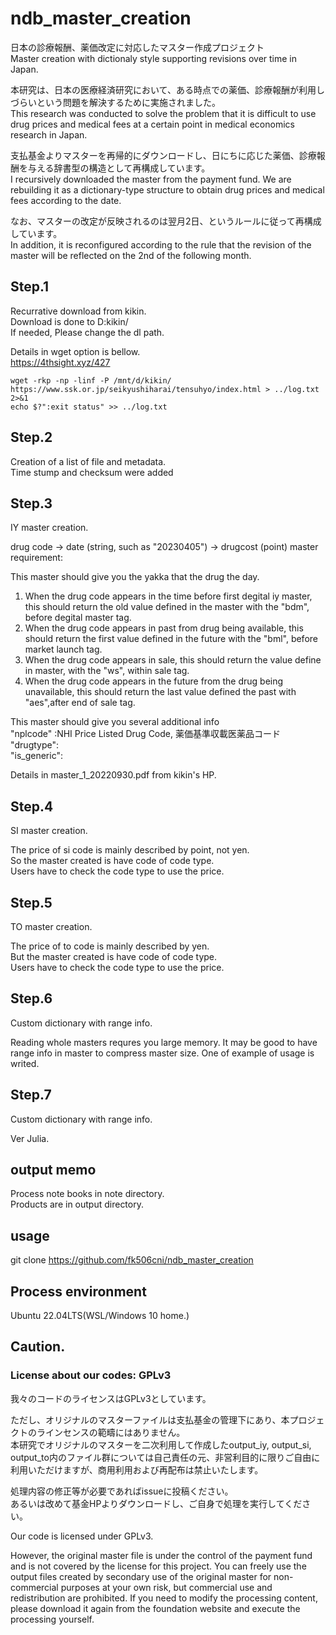 # ndb_master_creation
日本の診療報酬、薬価改定に対応したマスター作成プロジェクト  
Master creation with dictionaly style supporting revisions over time in Japan.  

本研究は、日本の医療経済研究において、ある時点での薬価、診療報酬が利用しづらいという問題を解決するために実施されました。  
This research was conducted to solve the problem that it is difficult to use drug prices and medical fees at a certain point in medical economics research in Japan.  

支払基金よりマスターを再帰的にダウンロードし、日にちに応じた薬価、診療報酬を与える辞書型の構造として再構成しています。  
I recursively downloaded the master from the payment fund. We are rebuilding it as a dictionary-type structure to obtain drug prices and medical fees according to the date.  

なお、マスターの改定が反映されるのは翌月2日、というルールに従って再構成しています。  
In addition, it is reconfigured according to the rule that the revision of the master will be reflected on the 2nd of the following month.  


## Step.1
Recurrative download from kikin.    
Download is done to D\:kikin/  
If needed, Please change the dl path.

Details in wget option is bellow.  
https://4thsight.xyz/427  

```
wget -rkp -np -linf -P /mnt/d/kikin/ https://www.ssk.or.jp/seikyushiharai/tensuhyo/index.html > ../log.txt 2>&1 
echo $?":exit status" >> ../log.txt
```


## Step.2

Creation of a list of file and metadata.  
Time stump and checksum were added

## Step.3

IY master creation.

drug code -> date (string, such as "20230405") -> drugcost (point)
master requirement:

This master should give you the yakka that the drug the day.
1. When the drug code appears in the time before first degital iy master, this should return the old value defined in the master with the "bdm", before degital master tag.
1. When the drug code appears in past from drug being available, this should return the first value defined in the future with the "bml", before market launch tag.
2. When the drug code appears in sale, this should return the value define in master, with the "ws", within sale tag.
2. When the drug code appears in the future from the drug being unavailable, this should return the last value defined the past with "aes",after end of sale tag.

This master should give you several additional info  
"nplcode" :NHI Price Listed Drug Code, 薬価基準収載医薬品コード  
"drugtype":  
"is_generic":  

Details in 
master_1_20220930.pdf
from kikin's HP.


## Step.4

SI master creation.

The price of si code is mainly described by point, not yen.  
So the master created is have code of code type.  
Users have to check the code type to use the price.


## Step.5

TO master creation.

The price of to code is mainly described by yen.  
But the master created is have code of code type.  
Users have to check the code type to use the price.

## Step.6

Custom dictionary with range info.

Reading whole masters requres you large memory.
It may be good to have range info in master to compress master size.
One of example of usage is writed.

## Step.7

Custom dictionary with range info.

Ver Julia.

## output memo


Process note books in note directory.  
Products are in output directory.  

## usage

git clone https://github.com/fk506cni/ndb_master_creation



## Process environment
Ubuntu 22.04LTS(WSL/Windows 10 home.)


## Caution.
### License about our codes: GPLv3
我々のコードのライセンスはGPLv3としています。  

ただし、オリジナルのマスターファイルは支払基金の管理下にあり、本プロジェクトのラインセンスの範疇にはありません。  
本研究でオリジナルのマスターを二次利用して作成したoutput_iy, output_si, output_to内のファイル群については自己責任の元、非営利目的に限りご自由に利用いただけますが、商用利用および再配布は禁止いたします。  

処理内容の修正等が必要であればissueに投稿ください。  
あるいは改めて基金HPよりダウンロードし、ご自身で処理を実行してください。  


Our code is licensed under GPLv3.

However, the original master file is under the control of the payment fund and is not covered by the license for this project.
You can freely use the output files created by secondary use of the original master for non-commercial purposes at your own risk, but commercial use and redistribution are prohibited.
If you need to modify the processing content, please download it again from the foundation website and execute the processing yourself.


